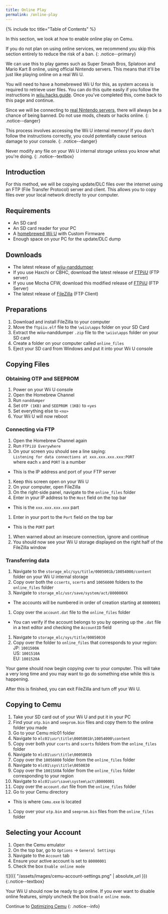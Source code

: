 ```yaml
---
title: Online Play
permalink: /online-play
---
```


{% include toc title="Table of Contents" %}

In this section, we look at how to enable online play on Cemu.

If you do not plan on using online services, we recommend you skip this section entirely to reduce the risk of a ban.
{: .notice--primary}

We can use this to play games such as Super Smash Bros, Splatoon and Mario Kart 8 online, using official Nintendo servers. This means that it'll be just like playing online on a real Wii U.

You will need to have a homebrewed Wii U for this, as system access is required to retrieve user files. You can do this quite easily if you follow the instructions in [wiiu.hacks.guide](https://wiiu.hacks.guide/). Once you've completed this, come back to this page and continue.

Since we will be connecting to <span style="text-decoration: underline">real Nintendo servers</span>, there will always be a chance of being banned. Do not use mods, cheats or hacks online.
{: .notice--danger}

This process involves accessing the Wii U internal memory! If you don't follow the instructions correctly, you could potentially cause serious damage to your console.
{: .notice--danger}

Never modify any file on your Wii U internal storage unless you know what you're doing.
{: .notice--textbox}

## Introduction

For this method, we will be copying update/DLC files over the internet using an FTP (File Transfer Protocol) server and client. This allows you to copy files over your local network directly to your computer.

## Requirements

- An SD card
- An SD card reader for your PC
- A [homebrewed Wii U](https://wiiu.hacks.guide/) with Custom Firmware
- Enough space on your PC for the update/DLC dump

## Downloads

- The latest release of [wiiu-nanddumper](https://github.com/koolkdev/wiiu-nanddumper/releases)
- If you use Haxchi or CBHC, download the latest release of [FTPiiU](https://github.com/FIX94/ftpiiu/releases) (FTP server)
- If you use Mocha CFW, download this modified release of [FTPiiU](/assets/files/ftpiiu_everywhere.elf) (FTP Server)
- The latest release of [FileZilla](https://filezilla-project.org/download.php?show_all=1) (FTP Client)

## Preparations

1. Download and install FileZilla to your computer
1. Move the `ftpiiu.elf` file to the `\wiiu\apps` folder on your SD Card
1. Extract the wiiu-nanddumper `.zip` file to the `\wiiu\apps` folder on your SD card
1. Create a folder on your computer called `online_files`
1. Eject your SD card from Windows and put it into your Wii U console

## Copying Files

### Obtaining OTP and SEEPROM

1. Power on your Wii U console
1. Open the Homebrew Channel
1. Run `nanddumper`
1. Set `OTP (1KB)` and `SEEPROM (1KB)` to `<yes`
1. Set everything else to `<no>`
1. Your Wii U will now reboot

### Connecting via FTP

1. Open the Homebrew Channel again
1. Run `FTPiiU Everywhere`
1. On your screen you should see a line saying:<br>
    `Listening for data connections at xxx.xxx.xxx.xxx:PORT`<br>
    where each `x` and `PORT` is a number
  - This is the IP address and port of your FTP server
1. Keep this screen open on your Wii U
1. On your computer, open FileZilla
1. On the right-side panel, navigate to the `online_files` folder
1. Enter in your IP address to the `Host` field on the top bar
  - This is the `xxx.xxx.xxx.xxx` part
1. Enter in your port to the `Port` field on the top bar
  - This is the `PORT` part
1. When warned about an insecure connection, ignore and continue
1. You should now see your Wii U storage displayed on the right half of the FileZilla window

### Transferring data

1. Navigate to the `storage_mlc/sys/title/0005001b/10054000/content` folder on your Wii U internal storage
1. Copy over both the `ccserts`, `scerts` and `10056000` folders to the `online_files` folder
1. Navigate to `storage_mlc/usr/save/system/act/800000XX`
  - The accounts will be numbered in order of creation starting at `80000001`
1. Copy over the `account.dat` file to the `online_files` folder
  - You can verify if the account belongs to you by opening up the `.dat` file in a text editor and checking the `AccountID` field
1. Navigate to `storage_mlc/sys/title/00050030`
1. Copy over the folder to `online_files` that corresponds to your region:<br>
  JP: `1001500A`<br>
  US: `1001510A`<br>
  EU: `1001520A`

Your game should now begin copying over to your computer. This will take a very long time and you may want to go do something else while this is happening.

After this is finished, you can exit FileZilla and turn off your Wii U.

## Copying to Cemu

1. Take your SD card out of your Wii U and put it in your PC
1. Find your `otp.bin` and `seeprom.bin` files and copy them to the online folder you made
1. Go to your Cemu mlc01 folder
1. Navigate to `mlc01\usr\title\0005001b\10054000\content`
1. Copy over both your `ccerts` and `scerts` folders from the `online_files` folder
1. Navigate to `mlc01\usr\title\0005001b`
1. Copy over the `10056000` folder from the `online_files` folder
1. Navigate to `mlc01\sys\title\0050030`
1. Copy over the `10015X0A` folder from the `online_files` folder corresponding to your region
1. Navigate to `mlc01\usr\save\system\act\80000001`
1. Copy over the `account.dat` file from the `online_files` folder
1. Go to your Cemu directory
  - This is where `Cemu.exe` is located
1. Copy over your `otp.bin` and `seeprom.bin` files from the `online_files` folder

## Selecting your Account

1. Open the Cemu emulator
1. On the top bar, go to `Options` -> `General Settings`
1. Navigate to the `Account` tab
1. Ensure your active account is set to `80000001`
1. Check the box `Enable online mode`

![]({{ "/assets/images/cemu-account-settings.png" | absolute_url }})
{:.notice--textbox}

Your Wii U should now be ready to go online. If you ever want to disable online features, simply uncheck the box `Enable online mode`.

Continue to [Optimizing Cemu](optimizing-cemu)
{: .notice--info}
